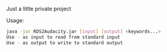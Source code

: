 Just a little private project

Usage:

```bash
java -jar RDS2Audacity.jar [input] [output] <keywords...>
Use - as input to read from standard input
Use - as output to write to standard output
```